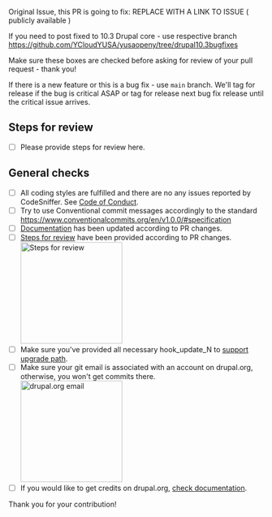 Original Issue, this PR is going to fix: REPLACE WITH A LINK TO ISSUE ( publicly available )

If you need to post fixed to 10.3 Drupal core - use respective branch https://github.com/YCloudYUSA/yusaopeny/tree/drupal10.3bugfixes

Make sure these boxes are checked before asking for review of your pull request - thank you!

If there is a new feature or this is a bug fix - use `main` branch. We'll tag for release if the bug is critical ASAP or tag for release next bug fix release until the critical issue arrives.

## Steps for review

- [ ] Please provide steps for review here.


## General checks
- [ ] All coding styles are fulfilled and there are no any issues reported by CodeSniffer. See [Code of Conduct](https://github.com/ymcatwincities/openy/wiki/Open-Y-Code-of-Conduct-and-Best-Practices).
- [ ] Try to use Conventional commit messages accordingly to the standard https://www.conventionalcommits.org/en/v1.0.0/#specification
- [ ] [Documentation](https://github.com/ycloudyusa/yusaopeny/tree/main/docs) has been updated according to PR changes.
- [ ] [Steps for review](https://github.com/ymcatwincities/openy/pull/94#issue-204580200) have been provided according to PR changes. <br/><img src="https://raw.githubusercontent.com/ycloudyusa/yusaopeny/main/.github/assets/steps-for-review.png" width="200" alt="Steps for review"/>
- [ ] Make sure you've provided all necessary hook\_update\_N to [support upgrade path](https://github.com/ycloudyusa/yusaopeny/blob/main/docs/Development/Upgrade%20path.md).
- [ ] Make sure your git email is associated with an account on drupal.org, otherwise, you won't get commits there. <br/><img src="https://raw.githubusercontent.com/ycloudyusa/yusaopeny/main/.github/assets/drupalorg-email.png" width="200" alt="drupal.org email"/>
- [ ] If you would like to get credits on drupal.org, [check documentation](https://github.com/ycloudyusa/yusaopeny/blob/main/docs/Development/Contributing.md#drupalorg-credits).

Thank you for your contribution!
